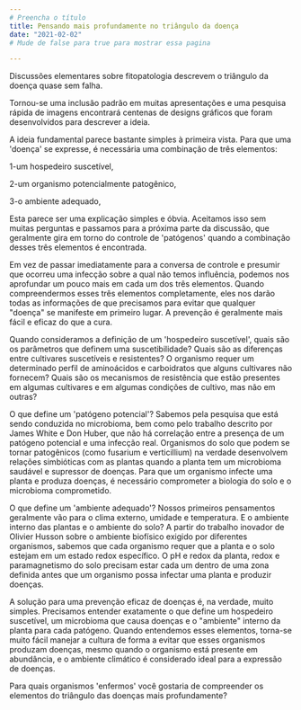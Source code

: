 ```yaml
---
# Preencha o título
title: Pensando mais profundamente no triângulo da doença
date: "2021-02-02"
# Mude de false para true para mostrar essa pagina

---
```


Discussões elementares sobre fitopatologia descrevem o triângulo da doença quase sem falha.

Tornou-se uma inclusão padrão em muitas apresentações e uma pesquisa rápida de imagens encontrará centenas de designs gráficos que foram desenvolvidos para descrever a ideia.

A ideia fundamental parece bastante simples à primeira vista. Para que uma 'doença' se expresse, é necessária uma combinação de três elementos:

1-um hospedeiro suscetível,

2-um organismo potencialmente patogênico,

3-o ambiente adequado,

Esta parece ser uma explicação simples e óbvia. Aceitamos isso sem muitas perguntas e passamos para a próxima parte da discussão, que geralmente gira em torno do controle de 'patógenos' quando a combinação desses três elementos é encontrada.

Em vez de passar imediatamente para a conversa de controle e presumir que ocorreu uma infecção sobre a qual não temos influência, podemos nos aprofundar um pouco mais em cada um dos três elementos. Quando compreendermos esses três elementos completamente, eles nos darão todas as informações de que precisamos para evitar que qualquer "doença" se manifeste em primeiro lugar. A prevenção é geralmente mais fácil e eficaz do que a cura.

Quando consideramos a definição de um 'hospedeiro suscetível', quais são os parâmetros que definem uma suscetibilidade? Quais são as diferenças entre cultivares suscetíveis e resistentes? O organismo requer um determinado perfil de aminoácidos e carboidratos que alguns cultivares não fornecem? Quais são os mecanismos de resistência que estão presentes em algumas cultivares e em algumas condições de cultivo, mas não em outras?

O que define um 'patógeno potencial'? Sabemos pela pesquisa que está sendo conduzida no microbioma, bem como pelo trabalho descrito por James White e Don Huber, que não há correlação entre a presença de um patógeno potencial e uma infecção real. Organismos do solo que podem se tornar patogênicos (como fusarium e verticillium) na verdade desenvolvem relações simbióticas com as plantas quando a planta tem um microbioma saudável e supressor de doenças. Para que um organismo infecte uma planta e produza doenças, é necessário comprometer a biologia do solo e o microbioma comprometido.

O que define um 'ambiente adequado'? Nossos primeiros pensamentos geralmente vão para o clima externo, umidade e temperatura. E o ambiente interno das plantas e o ambiente do solo? A partir do trabalho inovador de Olivier Husson sobre o ambiente biofísico exigido por diferentes organismos, sabemos que cada organismo requer que a planta e o solo estejam em um estado redox específico. O pH e redox da planta, redox e paramagnetismo do solo precisam estar cada um dentro de uma zona definida antes que um organismo possa infectar uma planta e produzir doenças.

A solução para uma prevenção eficaz de doenças é, na verdade, muito simples. Precisamos entender exatamente o que define um hospedeiro suscetível, um microbioma que causa doenças e o "ambiente" interno da planta para cada patógeno. Quando entendemos esses elementos, torna-se muito fácil manejar a cultura de forma a evitar que esses organismos produzam doenças, mesmo quando o organismo está presente em abundância, e o ambiente climático é considerado ideal para a expressão de doenças.

Para quais organismos 'enfermos' você gostaria de compreender os elementos do triângulo das doenças mais profundamente?

